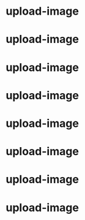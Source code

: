 # upload-image
# upload-image
# upload-image
# upload-image
# upload-image
# upload-image
# upload-image
# upload-image
